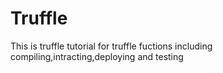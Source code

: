 # Truffle
This is truffle tutorial for truffle fuctions including compiling,intracting,deploying and testing 
